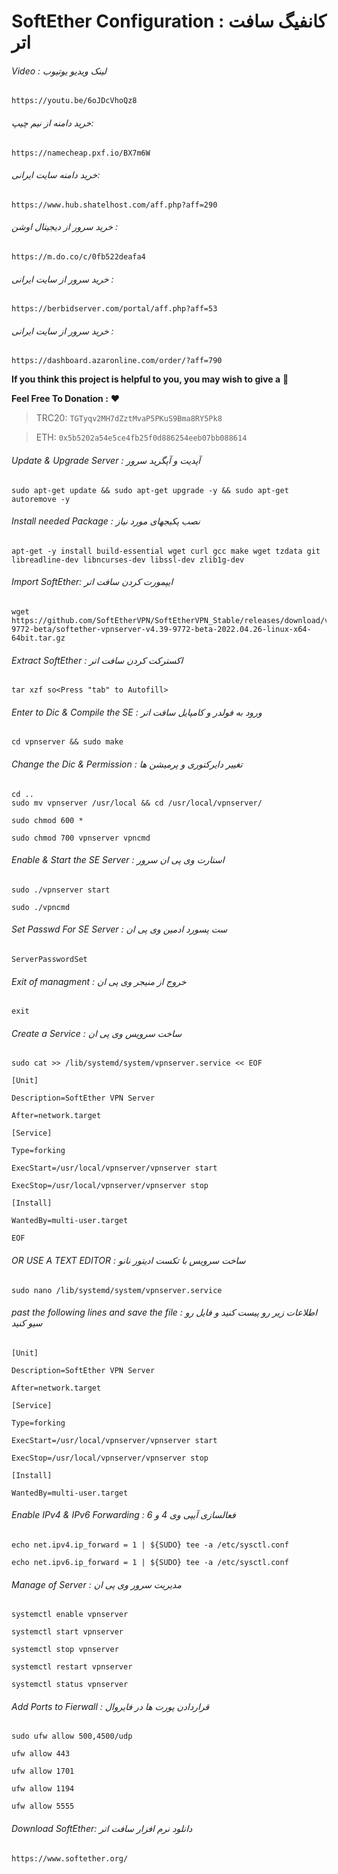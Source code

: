 # SoftEther Configuration : کانفیگ سافت اتر


###### Video : لینک ویدیو یوتیوب
```
https://youtu.be/6oJDcVhoQz8
```

###### خرید دامنه از نیم چیپ: 
```
https://namecheap.pxf.io/BX7m6W
```
###### خرید دامنه سایت ایرانی: 
```
https://www.hub.shatelhost.com/aff.php?aff=290
```
###### خرید سرور از دیجیتال اوشن : 
```
https://m.do.co/c/0fb522deafa4
```
###### خرید سرور از سایت ایرانی : 
```
https://berbidserver.com/portal/aff.php?aff=53
```
###### خرید سرور از سایت ایرانی : 
```
https://dashboard.azaronline.com/order/?aff=790
```

**If you think this project is helpful to you, you may wish to give a** 🌟

**Feel Free To Donation :** ❤️

>TRC20: ```TGTyqv2MH7dZztMvaP5PKuS9Bma8RY5Pk8```

>ETH: ```0x5b5202a54e5ce4fb25f0d886254eeb07bb088614```



###### Update & Upgrade Server : آپدیت و آپگرید سرور

```
sudo apt-get update && sudo apt-get upgrade -y && sudo apt-get autoremove -y 
```

###### Install needed Package : نصب پکیجهای مورد نیاز

```
apt-get -y install build-essential wget curl gcc make wget tzdata git libreadline-dev libncurses-dev libssl-dev zlib1g-dev
```

###### Import SoftEther: ایپمورت کردن سافت اتر

```
wget https://github.com/SoftEtherVPN/SoftEtherVPN_Stable/releases/download/v4.39-9772-beta/softether-vpnserver-v4.39-9772-beta-2022.04.26-linux-x64-64bit.tar.gz
```

###### Extract SoftEther : اکسترکت کردن سافت اتر

```
tar xzf so<Press "tab" to Autofill>
```

###### Enter to Dic & Compile the SE : ورود به فولدر  و کامپایل سافت اتر

```
cd vpnserver && sudo make
```

###### Change the Dic & Permission : تغییر دایرکتوری و پرمیشن ها
```
cd ..
sudo mv vpnserver /usr/local && cd /usr/local/vpnserver/

sudo chmod 600 *

sudo chmod 700 vpnserver vpncmd
```

###### Enable & Start the SE Server : استارت وی پی ان سرور
```
sudo ./vpnserver start

sudo ./vpncmd
```
###### Set Passwd For SE Server : ست پسورد ادمین وی پی ان

```
ServerPasswordSet
```
###### Exit of managment : خروج از منیجر وی پی ان

```
exit
```


###### Create a Service : ساخت سرویس وی پی ان
```
sudo cat >> /lib/systemd/system/vpnserver.service << EOF

[Unit]

Description=SoftEther VPN Server

After=network.target

[Service]

Type=forking

ExecStart=/usr/local/vpnserver/vpnserver start

ExecStop=/usr/local/vpnserver/vpnserver stop

[Install]

WantedBy=multi-user.target

EOF
```
###### OR USE A TEXT EDITOR : ساخت سرویس با تکست ادیتور نانو
```
sudo nano /lib/systemd/system/vpnserver.service
```
###### past the following lines and save the file : اطلاعات زیر رو پیست کنید و فایل رو سیو کنید
```
[Unit]

Description=SoftEther VPN Server

After=network.target

[Service]

Type=forking

ExecStart=/usr/local/vpnserver/vpnserver start

ExecStop=/usr/local/vpnserver/vpnserver stop

[Install]

WantedBy=multi-user.target
```


###### Enable IPv4 & IPv6 Forwarding : فعالسازی آیپی وی 4 و 6
```
echo net.ipv4.ip_forward = 1 | ${SUDO} tee -a /etc/sysctl.conf

echo net.ipv6.ip_forward = 1 | ${SUDO} tee -a /etc/sysctl.conf
```


###### Manage of Server : مدیریت سرور وی پی ان
```
systemctl enable vpnserver

systemctl start vpnserver

systemctl stop vpnserver

systemctl restart vpnserver

systemctl status vpnserver
```

###### Add Ports to Fierwall : قراردادن پورت ها در فایروال
```
sudo ufw allow 500,4500/udp

ufw allow 443

ufw allow 1701

ufw allow 1194

ufw allow 5555
```


###### Download SoftEther: دانلود نرم افزار سافت اتر

```
https://www.softether.org/
```
